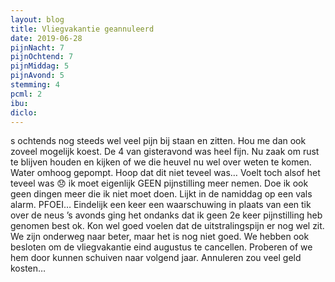 ```yaml
---
layout: blog
title: Vliegvakantie geannuleerd
date: 2019-06-28
pijnNacht: 7
pijnOchtend: 7
pijnMiddag: 5
pijnAvond: 5
stemming: 4
pcml: 2
ibu: 
diclo: 
---
```


s ochtends nog steeds wel veel pijn bij staan en zitten. Hou me dan ook zoveel mogelijk koest. De 4 van gisteravond was heel fijn. Nu zaak om rust te blijven houden en kijken of we die heuvel nu wel over weten te komen.Water omhoog gepompt. Hoop dat dit niet teveel was…Voelt toch alsof het teveel was 😞 ik moet eigenlijk GEEN pijnstilling meer nemen. Doe ik ook geen dingen meer die ik niet moet doen.Lijkt in de namiddag op een vals alarm. PFOEI… Eindelijk een keer een waarschuwing in plaats van een tik over de neus’s avonds ging het ondanks dat ik geen 2e keer pijnstilling heb genomen best ok. Kon wel goed voelen dat de uitstralingspijn er nog wel zit. We zijn onderweg naar beter, maar het is nog niet goed. We hebben ook besloten om de vliegvakantie eind augustus te cancellen. Proberen of we hem door kunnen schuiven naar volgend jaar. Annuleren zou veel geld kosten…

